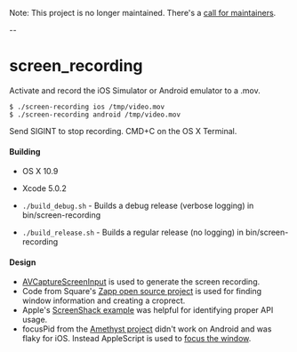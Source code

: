 Note: This project is no longer maintained. There's a [call for maintainers](https://github.com/appium/screen_recording/issues/7).

--

screen_recording
================

Activate and record the iOS Simulator or Android emulator to a .mov.

```
$ ./screen-recording ios /tmp/video.mov
$ ./screen-recording android /tmp/video.mov
```

Send SIGINT to stop recording. CMD+C on the OS X Terminal.

#### Building

- OS X 10.9
- Xcode 5.0.2

- `./build_debug.sh` - Builds a debug release (verbose logging) in bin/screen-recording
- `./build_release.sh` - Builds a regular release (no logging) in bin/screen-recording

#### Design

- [AVCaptureScreenInput](https://developer.apple.com/library/mac/documentation/AVFoundation/Reference/AVCaptureScreenInput_Class/Reference/Reference.html) is used to generate the screen recording.
- Code from Square's [Zapp open source project](https://github.com/square/zapp/blob/master/Zapp/ZappVideoController.m) is used for finding window information and creating a croprect.
- Apple's [ScreenShack example](https://developer.apple.com/library/mac/samplecode/AVScreenShack/Introduction/Intro.html) was helpful for identifying proper API usage.
- focusPid from the [Amethyst project](https://github.com/ianyh/Amethyst/blob/a7ade3848db11f1ce2d5824b3f3d3df9be88a587/Amethyst/AMWindow.m#L162) didn't work on Android and was flaky for iOS. Instead AppleScript is used to [focus the window](http://stackoverflow.com/a/2401792).
